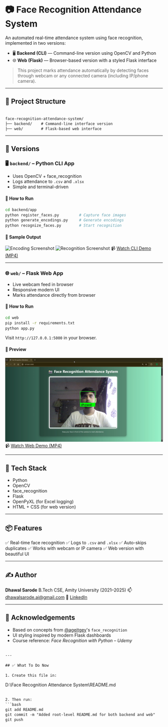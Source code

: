 # 📷 Face Recognition Attendance System

An automated real-time attendance system using face recognition, implemented in two versions:

- 🖥️ **Backend (CLI)** — Command-line version using OpenCV and Python
- 🌐 **Web (Flask)** — Browser-based version with a styled Flask interface

> This project marks attendance automatically by detecting faces through webcam or any connected camera (including IP/phone camera).

---

## 📁 Project Structure

```

face-recognition-attendance-system/
├── backend/    # Command-line interface version
├── web/        # Flask-based web interface

````

---

## 🚀 Versions

### 🖥️ `backend/` – Python CLI App

- Uses OpenCV + face_recognition
- Logs attendance to `.csv` and `.xlsx`
- Simple and terminal-driven

#### 🔧 How to Run

```bash
cd backend/app
python register_faces.py         # Capture face images
python generate_encodings.py     # Generate encodings
python recognize_faces.py        # Start recognition
````

#### 📸 Sample Output

![Encoding Screenshot](backend/screenshots/encoding.png)
![Recognition Screenshot](backend/screenshots/recognized.png)
📹 [Watch CLI Demo (MP4)](backend/recording.mp4)

---

### 🌐 `web/` – Flask Web App

* Live webcam feed in browser
* Responsive modern UI
* Marks attendance directly from browser

#### 🔧 How to Run

```bash
cd web
pip install -r requirements.txt
python app.py
```

Visit `http://127.0.0.1:5000` in your browser.

#### 🌟 Preview

![Web Screenshot](web/screenshots/web-preview.png)
📹 [Watch Web Demo (MP4)](web/web-recording.mp4)

---

## 🧠 Tech Stack

* Python
* OpenCV
* face\_recognition
* Flask
* OpenPyXL (for Excel logging)
* HTML + CSS (for web version)

---

## 📦 Features

✅ Real-time face recognition
✅ Logs to `.csv` and `.xlsx`
✅ Auto-skips duplicates
✅ Works with webcam or IP camera
✅ Web version with beautiful UI

---

## ✍️ Author

**Dhawal Sarode**
B.Tech CSE, Amity University (2021–2025)
📫 [dhawalsarode.ai@gmail.com](mailto:dhawalsarode7@gmail.com)
🔗 [LinkedIn](https://linkedin.com/in/dhawal-sarode)

---

## 📌 Acknowledgements

* Based on concepts from [@ageitgey](https://github.com/ageitgey)'s `face_recognition`
* UI styling inspired by modern Flask dashboards
* Course reference: *Face Recognition with Python – Udemy*

```

---

## ✅ What To Do Now

1. Create this file in:
```

D:\Face Recognition Attendance System\README.md

````

2. Then run:
```bash
git add README.md
git commit -m "Added root-level README.md for both backend and web"
git push
````


